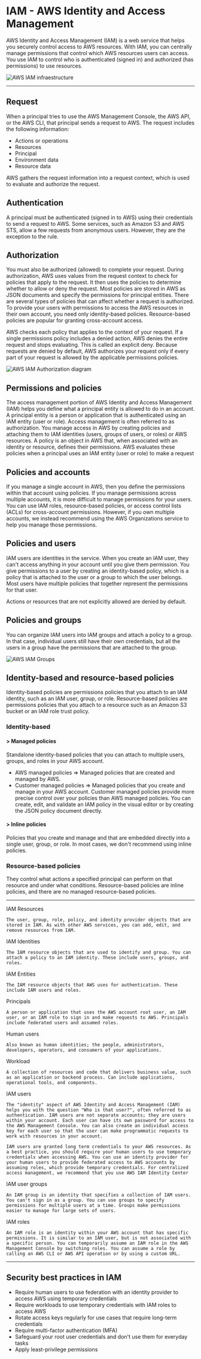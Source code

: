# IAM - AWS Identity and Access Management

AWS Identity and Access Management (IAM) is a web service that helps you securely control access to AWS resources. With IAM, you can centrally manage permissions that control which AWS resources users can access. You use IAM to control who is authenticated (signed in) and authorized (has permissions) to use resources.

![AWS IAM infraestructure](./iamDiagram.png "AWS IAM infraestructure")

---

## Request

When a principal tries to use the AWS Management Console, the AWS API, or the AWS CLI, that principal sends a request to AWS. The request includes the following information:

- Actions or operations
- Resources
- Principal
- Environment data
- Resource data

AWS gathers the request information into a request context, which is used to evaluate and authorize the request.

## Authentication

A principal must be authenticated (signed in to AWS) using their credentials to send a request to AWS. Some services, such as Amazon S3 and AWS STS, allow a few requests from anonymous users. However, they are the exception to the rule.

## Authorization

You must also be authorized (allowed) to complete your request. During authorization, AWS uses values from the request context to check for policies that apply to the request. It then uses the policies to determine whether to allow or deny the request. Most policies are stored in AWS as JSON documents and specify the permissions for principal entities. There are several types of policies that can affect whether a request is authorized. To provide your users with permissions to access the AWS resources in their own account, you need only identity-based policies. Resource-based policies are popular for granting cross-account access.

AWS checks each policy that applies to the context of your request. If a single permissions policy includes a denied action, AWS denies the entire request and stops evaluating. This is called an explicit deny. Because requests are denied by default, AWS authorizes your request only if every part of your request is allowed by the applicable permissions policies.

![AWS IAM Authorization diagram](./iamAuthorizationDiagram.png "AWS IAM Authorization diagram")

## Permissions and policies

The access management portion of AWS Identity and Access Management (IAM) helps you define what a principal entity is allowed to do in an account. A principal entity is a person or application that is authenticated using an IAM entity (user or role). Access management is often referred to as authorization. You manage access in AWS by creating policies and attaching them to IAM identities (users, groups of users, or roles) or AWS resources. A policy is an object in AWS that, when associated with an identity or resource, defines their permissions. AWS evaluates these policies when a principal uses an IAM entity (user or role) to make a request

## Policies and accounts

If you manage a single account in AWS, then you define the permissions within that account using policies. If you manage permissions across multiple accounts, it is more difficult to manage permissions for your users. You can use IAM roles, resource-based policies, or access control lists (ACLs) for cross-account permissions. However, if you own multiple accounts, we instead recommend using the AWS Organizations service to help you manage those permissions.

## Policies and users

IAM users are identities in the service. When you create an IAM user, they can't access anything in your account until you give them permission. You give permissions to a user by creating an identity-based policy, which is a policy that is attached to the user or a group to which the user belongs. Most users have multiple policies that together represent the permissions for that user.

Actions or resources that are not explicitly allowed are denied by default.

## Policies and groups

You can organize IAM users into IAM groups and attach a policy to a group. In that case, individual users still have their own credentials, but all the users in a group have the permissions that are attached to the group.

![AWS IAM Groups](./iamGroupsDiagram.png "AWS IAM Groups")

## Identity-based and resource-based policies

Identity-based policies are permissions policies that you attach to an IAM identity, such as an IAM user, group, or role. Resource-based policies are permissions policies that you attach to a resource such as an Amazon S3 bucket or an IAM role trust policy.

### Identity-based

#### > Managed policies

Standalone identity-based policies that you can attach to multiple users, groups, and roles in your AWS account.

- AWS managed policies => Managed policies that are created and managed by AWS.
- Customer managed policies => Managed policies that you create and manage in your AWS account. Customer managed policies provide more precise control over your policies than AWS managed policies. You can create, edit, and validate an IAM policy in the visual editor or by creating the JSON policy document directly.

#### > Inline policies

Policies that you create and manage and that are embedded directly into a single user, group, or role. In most cases, we don't recommend using inline policies.

### Resource-based policies

They control what actions a specified principal can perform on that resource and under what conditions. Resource-based policies are inline policies, and there are no managed resource-based policies.

---

IAM Resources

    The user, group, role, policy, and identity provider objects that are stored in IAM. As with other AWS services, you can add, edit, and remove resources from IAM.

IAM Identities

    The IAM resource objects that are used to identify and group. You can attach a policy to an IAM identity. These include users, groups, and roles.

IAM Entities

    The IAM resource objects that AWS uses for authentication. These include IAM users and roles.

Principals

    A person or application that uses the AWS account root user, an IAM user, or an IAM role to sign in and make requests to AWS. Principals include federated users and assumed roles.

Human users

    Also known as human identities; the people, administrators, developers, operators, and consumers of your applications.

Workload

    A collection of resources and code that delivers business value, such as an application or backend process. Can include applications, operational tools, and components.

IAM users

    The "identity" aspect of AWS Identity and Access Management (IAM) helps you with the question "Who is that user?", often referred to as authentication. IAM users are not separate accounts; they are users within your account. Each user can have its own password for access to the AWS Management Console. You can also create an individual access key for each user so that the user can make programmatic requests to work with resources in your account.

    IAM users are granted long term credentials to your AWS resources. As a best practice, you should require your human users to use temporary credentials when accessing AWS. You can use an identity provider for your human users to provide federated access to AWS accounts by assuming roles, which provide temporary credentials. For centralized access management, we recommend that you use AWS IAM Identity Center

IAM user groups

    An IAM group is an identity that specifies a collection of IAM users. You can't sign in as a group. You can use groups to specify permissions for multiple users at a time. Groups make permissions easier to manage for large sets of users.

IAM roles

    An IAM role is an identity within your AWS account that has specific permissions. It is similar to an IAM user, but is not associated with a specific person. You can temporarily assume an IAM role in the AWS Management Console by switching roles. You can assume a role by calling an AWS CLI or AWS API operation or by using a custom URL.

---

## Security best practices in IAM

- Require human users to use federation with an identity provider to access AWS using temporary credentials
- Require workloads to use temporary credentials with IAM roles to access AWS
- Rotate access keys regularly for use cases that require long-term credentials
- Require multi-factor authentication (MFA)
- Safeguard your root user credentials and don't use them for everyday tasks
- Apply least-privilege permissions
